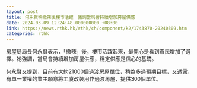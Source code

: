 ```yaml
---
layout: post
title: 何永賢稱撤辣後樓市活躍　強調當局會持續增加房屋供應
date: 2024-03-09 12:24:48.000000000 +08:00
link: https://news.rthk.hk/rthk/ch/component/k2/1743870-20240309.htm
categories: rthk
---
```


房屋局局長何永賢表示，「撤辣」後，樓市活躍起來，最開心是看到市民增加了選擇。她強調，當局會持續增加房屋供應，穩定供應是信心的基礎。

何永賢又提到，目前有大約21000個過渡房屋單位，稍為多過預期目標，又透露，有單一業權的業主願意將工廈改裝用作過渡房屋，提供300個單位。
